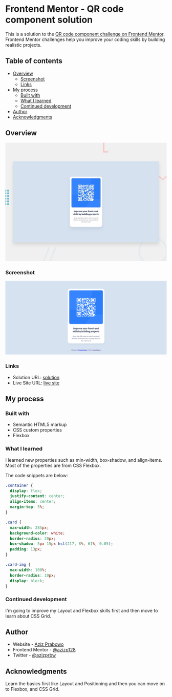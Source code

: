# Frontend Mentor - QR code component solution

This is a solution to the [QR code component challenge on Frontend Mentor](https://www.frontendmentor.io/challenges/qr-code-component-iux_sIO_H). Frontend Mentor challenges help you improve your coding skills by building realistic projects.

## Table of contents

- [Overview](#overview)
  - [Screenshot](#screenshot)
  - [Links](#links)
- [My process](#my-process)
  - [Built with](#built-with)
  - [What I learned](#what-i-learned)
  - [Continued development](#continued-development)
- [Author](#author)
- [Acknowledgments](#acknowledgments)

## Overview

![Design preview for the QR code component coding challenge](./design/desktop-preview.jpg)

### Screenshot

![](./screenshot/full-page.png)

### Links

- Solution URL: [solution](https://www.frontendmentor.io/solutions/responsive-qr-code-component-using-css-properties-and-flexbox-lKD3zI6GdU)
- Live Site URL: [live site](https://azizp128.github.io/QR-Code/)

## My process

### Built with

- Semantic HTML5 markup
- CSS custom properties
- Flexbox

### What I learned

I learned new properties such as min-width, box-shadow, and align-items. Most of the properties are from CSS Flexbox.

The code snippets are below:

```css
.container {
  display: flex;
  justify-content: center;
  align-items: center;
  margin-top: 5%;
}
```

```css
.card {
  max-width: 285px;
  background-color: white;
  border-radius: 20px;
  box-shadow: 5px 15px hsl(217, 8%, 61%, 0.05);
  padding: 13px;
}
```

```css
.card-img {
  max-width: 100%;
  border-radius: 10px;
  display: block;
}
```

### Continued development

I'm going to improve my Layout and Flexbox skills first and then move to learn about CSS Grid.

## Author

- Website - [Aziz Prabowo](https://azizp128.github.io/)
- Frontend Mentor - [@azizp128](https://www.frontendmentor.io/profile/azizp128)
- Twitter - [@azizprbw](https://www.twitter.com/azizprbw)

## Acknowledgments

Learn the basics first like Layout and Positioning and then you can move on to Flexbox, and CSS Grid.

